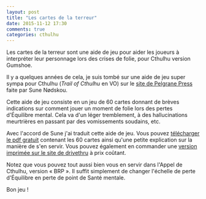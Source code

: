 ```yaml
---
layout: post
title: "Les cartes de la terreur"
date: 2015-11-12 17:30
comments: true
categories: cthulhu
---
```


Les cartes de la terreur sont une aide de jeu pour aider les joueurs à interpréter leur personnage lors des crises de folie, pour Cthulhu version Gumshoe.

<!-- more -->

Il y a quelques années de cela, je suis tombé sur une aide de jeu super sympa pour Cthulhu (*Trail of Cthulhu* en VO) sur le [site de Pelgrane Press](http://pelgranepress.com/index.php/the-trail-of-cthulhu-terror-deck/) faite par Sune Nødskou. 

Cette aide de jeu consiste en un jeu de 60 cartes donnant de brèves indications sur comment jouer un moment de folie lors des pertes d'Équilibre mental. Cela va d'un léger tremblement, à des hallucinations meurtrières en passant par des vomissements soudains, etc.

Avec l'accord de Sune j'ai traduit cette aide de jeu. Vous pouvez [télécharger le pdf gratuit](http://download.evilbooks.net/TD/1/) contenant les 60 cartes ainsi qu'une petite explication sur la manière de s'en servir. Vous pouvez également en commander une [version imprimée sur le site de drivethru](http://www.drivethrucards.com/product/164346/Les-cartes-de-la-terreur) à prix coûtant.

Notez que vous pouvez tout aussi bien vous en servir dans l'Appel de Cthulhu, version « BRP ». Il suffit simplement de changer l'échelle de perte d'Équilibre en perte de point de Santé mentale. 

Bon jeu ! 
